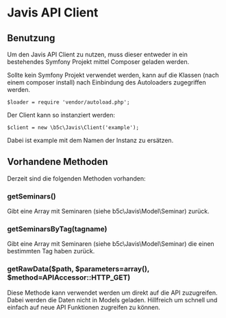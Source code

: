 # Javis API Client

## Benutzung

Um den Javis API Client zu nutzen, muss dieser entweder in ein bestehendes Symfony Projekt mittel Composer geladen werden.

Sollte kein Symfony Projekt verwendet werden, kann auf die Klassen (nach einem composer install) nach Einbindung des Autoloaders zugegriffen werden.

    $loader = require 'vendor/autoload.php';
    
Der Client kann so instanziert werden:

    $client = new \b5c\Javis\Client('example');
    
Dabei ist example mit dem Namen der Instanz zu ersätzen.

## Vorhandene Methoden

Derzeit sind die folgenden Methoden vorhanden:

### getSeminars()

Gibt eine Array mit Seminaren (siehe b5c\Javis\Model\Seminar) zurück.

### getSeminarsByTag(tagname)

Gibt eine Array mit Seminaren (siehe b5c\Javis\Model\Seminar) die einen bestimmten Tag haben zurück.

### getRawData($path, $parameters=array(), $method=APIAccessor::HTTP_GET)

Diese Methode kann verwendet werden um direkt auf die API zuzugreifen. Dabei werden die Daten nicht in Models geladen. Hillfreich um schnell und einfach auf neue API Funktionen zugreifen zu können.